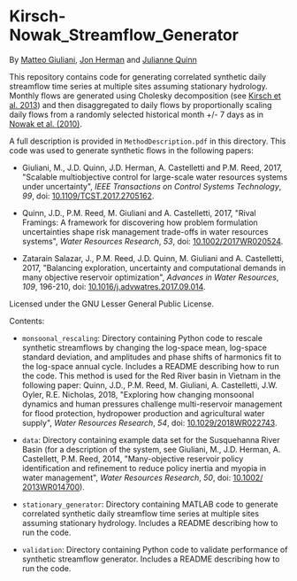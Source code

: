 # Kirsch-Nowak_Streamflow_Generator

By [Matteo Giuliani](http://giuliani.faculty.polimi.it), [Jon Herman](http://herman.faculty.ucdavis.edu/) and [Julianne Quinn](https://www.linkedin.com/in/julianne-quinn-411a2a13)

This repository contains code for generating correlated synthetic daily streamflow time series at multiple sites assuming stationary hydrology. Monthly flows are generated using Cholesky decomposition (see [Kirsch et al. 2013](http://ascelibrary.org/doi/abs/10.1061/(ASCE)WR.1943-5452.0000287)) and then disaggregated to daily flows by proportionally scaling daily flows from a randomly selected historical month +/- 7 days as in [Nowak et al. (2010)](http://onlinelibrary.wiley.com/doi/10.1029/2009WR008530/full).

A full description is provided in `MethodDescription.pdf` in this directory. This code was used to generate synthetic flows in the following papers:  
  
* Giuliani, M., J.D. Quinn, J.D. Herman, A. Castelletti and P.M. Reed, 2017, "Scalable multiobjective control for large-scale water resources systems under uncertainty", *IEEE Transactions on Control Systems Technology*, *99*, doi: [10.1109/TCST.2017.2705162](http://ieeexplore.ieee.org/document/7959085/).
  
* Quinn, J.D., P.M. Reed, M. Giuliani and A. Castelletti, 2017, "Rival Framings: A framework for discovering how problem formulation uncertainties shape risk management trade-offs in water resources systems", *Water Resources Research*, *53*, doi: [10.1002/2017WR020524](http://onlinelibrary.wiley.com/doi/10.1002/2017WR020524/abstract).

* Zatarain Salazar, J., P.M. Reed, J.D. Quinn, M. Giuliani and A. Castelletti, 2017, "Balancing exploration, uncertainty and computational demands in many objective reservoir optimization", *Advances in Water Resources*, *109*, 196-210, doi: [10.1016/j.advwatres.2017.09.014](https://doi.org/10.1016/j.advwatres.2017.09.014).

Licensed under the GNU Lesser General Public License.

Contents:

* `monsoonal_rescaling`: Directory containing Python code to rescale synthetic streamflows by changing the log-space mean, log-space standard deviation, and amplitudes and phase shifts of harmonics fit to the log-space annual cycle. Includes a README describing how to run the code. This method is used for the Red River basin in Vietnam in the following paper: Quinn, J.D., P.M. Reed, M. Giuliani, A. Castelletti, J.W. Oyler, R.E. Nicholas, 2018, "Exploring how changing monsoonal dynamics and human pressures challenge multi-reservoir management for flood protection, hydropower production and agricultural water supply", *Water Resources Research*, *54*, doi: [10.1029/2018WR022743](https://agupubs.onlinelibrary.wiley.com/doi/10.1029/2018WR022743).

* `data`: Directory containing example data set for the Susquehanna River Basin (for a description of the system, see Giuliani, M., J.D. Herman, A. Castellett, P.M. Reed, 2014, "Many-objective reservoir policy identification and refinement to reduce policy inertia and myopia in water management", *Water Resources Research*, *50*, doi: [10.1002/ 2013WR014700](http://onlinelibrary.wiley.com/doi/10.1002/2013WR014700/full)).

* `stationary_generator`: Directory containing MATLAB code to generate correlated synthetic daily streamflow time series at multiple sites assuming stationary hydrology. Includes a README describing how to run the code.

* `validation`: Directory containing Python code to validate performance of synthetic streamflow generator. Includes a README describing how to run the code.
